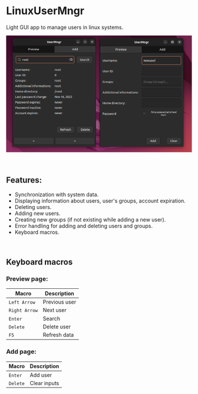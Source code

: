 # LinuxUserMngr
Light GUI app to manage users in linux systems. 

![Alt text](showcase.png)

<br>

## Features:
- Synchronization with system data.
- Displaying information about users, user's groups, account expiration.
- Deleting users.
- Adding new users.
- Creating new groups (if not existing while adding a new user).
- Error handling for adding and deleting users and groups.
- Keyboard macros.

<br>

## Keyboard macros


### Preview page:
| Macro | Description |
| ----------- | ----------- |
| `Left Arrow` | Previous user |
| `Right Arrow` | Next user |
| `Enter` | Search |
| `Delete` | Delete user |
| `F5` | Refresh data |

### Add page:
| Macro | Description |
|  ----------- | ----------- |
| `Enter` | Add user |
| `Delete` | Clear inputs |


